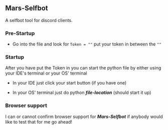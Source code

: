 ## Mars-Selfbot
A selfbot tool for discord clients.

### Pre-Startup
- Go into the file and look for ``Token = ""`` put your token in between the ``""``

### Startup
After you have put the Token in you can start the python file by either using your IDE's terminal or your OS' terminal

- In your IDE just click your start button (if you have one)

- In your OS' terminal just do python ***file-location*** (should start it up)

### Browser support
I can or cannot confirm browser support for ***Mars-Selfbot*** if anybody would like to test that for me go ahead!

